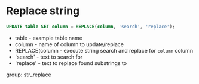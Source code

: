 # Replace string

```sql
UPDATE table SET column = REPLACE(column, 'search', 'replace');
```

- table - example table name
- column - name of column to update/replace
- REPLACE(column - execute string search and replace for ```column``` column
- 'search' - text to search for
- 'replace' - text to replace found substrings to

group: str_replace

